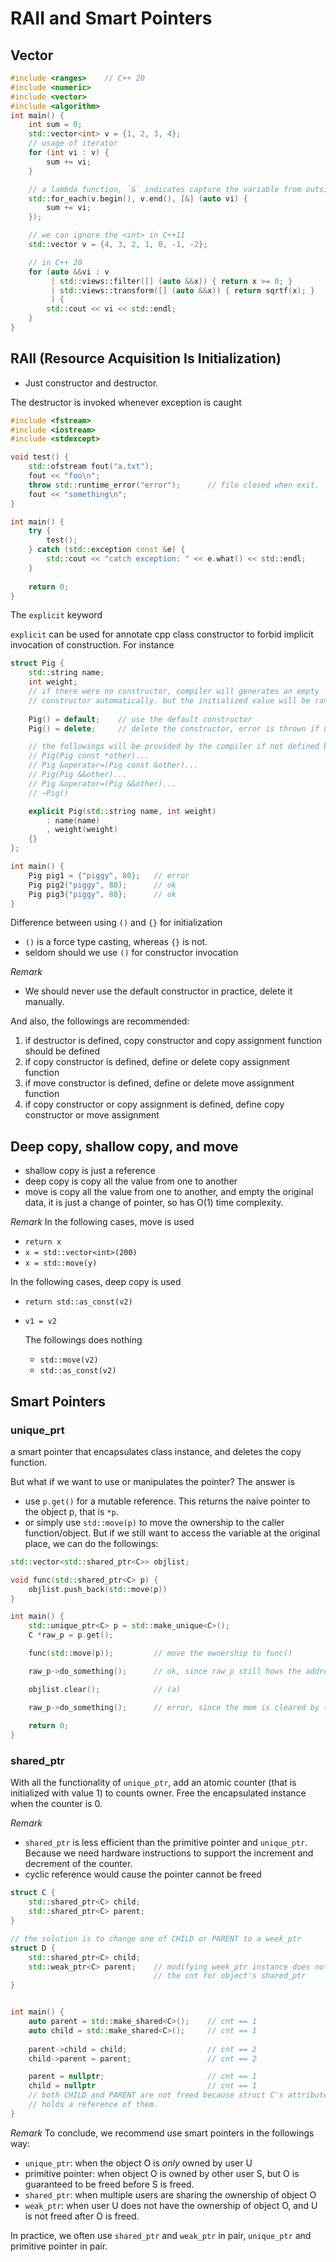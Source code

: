 # RAII and Smart Pointers 
## Vector
```cpp
#include <ranges>    // C++ 20
#include <numeric>
#include <vector>
#include <algorithm>
int main() {
    int sum = 0;
    std::vector<int> v = {1, 2, 3, 4};
    // usage of iterator
    for (int vi : v) {
        sum += vi;
    }

    // a lambda function, `&` indicates capture the variable from outside
    std::for_each(v.begin(), v.end(), [&] (auto vi) {
        sum += vi;
    });

    // we can ignore the <int> in C++11
    std::vector v = {4, 3, 2, 1, 0, -1, -2};

    // in C++ 20
    for (auto &&vi : v
         | std::views::filter([] (auto &&x)) { return x >= 0; }
         | std::views::transform([] (auto &&x)) { return sqrtf(x); }
         ) {
        std::cout << vi << std::endl;
    }
}
```

## RAII (Resource Acquisition Is Initialization)
- Just constructor and destructor.

The destructor is invoked whenever exception is caught
```cpp
#include <fstream>
#include <iostream>
#include <stdexcept>

void test() {
    std::ofstream fout("a.txt");
    fout << "foo\n";
    throw std::runtime_error("error");      // file closed when exit.
    fout << "something\n";
}

int main() {
    try {
        test();
    } catch (std::exception const &e) {
        std::cout << "catch exception: " << e.what() << std::endl;
    }
    
    return 0;
}
```

The `explicit` keyword

`explicit` can be used for annotate cpp class constructor to forbid implicit invocation of construction. For instance
```cpp
struct Pig {
    std::string name;
    int weight;
    // if there were no constructor, compiler will generates an empty 
    // constructor automatically. but the initialized value will be random.
    
    Pig() = default;    // use the default constructor
    Pig() = delete;     // delete the constructor, error is thrown if used.

    // the followings will be provided by the compiler if not defined by user
    // Pig(Pig const *other)...
    // Pig &operator=(Pig const &other)... 
    // Pig(Pig &&other)...
    // Pig &operator=(Pig &&other)...
    // ~Pig()

    explicit Pig(std::string name, int weight) 
        : name(name)
        , weight(weight)
    {}
};

int main() {
    Pig pig1 = {"piggy", 80};   // error
    Pig pig2("piggy", 80);      // ok
    Pig pig3{"piggy", 80};      // ok
}
```

Difference between using `()` and `{}` for initialization
- `()` is a force type casting, whereas `{}` is not.
- seldom should we use `()` for constructor invocation

*Remark*
- We should never use the default constructor in practice, delete it manually.

And also, the followings are recommended:
1. if destructor is defined, copy constructor and copy assignment function should be defined
2. if copy constructor is defined, define or delete copy assignment function
3. if move constructor is defined, define or delete move assignment function
4. if copy constructor or copy assignment is defined, define copy constructor or move assignment 

## Deep copy, shallow copy, and move
- shallow copy is just a reference 
- deep copy is copy all the value from one to another
- move is copy all the value from one to another, and empty the original data, it is just a change of pointer, so has O(1) time complexity.

*Remark* 
In the following cases, move is used
- `return x`
- `x = std::vector<int>(200)`
- `x = std::move(y)`

In the following cases, deep copy is used
- `return std::as_const(v2)`
- `v1 = v2`

  The followings does nothing
  - `std::move(v2)`
  - `std::as_const(v2)`

## Smart Pointers
### unique_prt
  a smart pointer that encapsulates class instance, and deletes the copy function. 

  But what if we want to use or manipulates the pointer? The answer is 
  - use `p.get()` for a mutable reference. This returns the naive pointer to the object p, that is `*p`.
  - or simply use `std::move(p)` to move the ownership to the caller function/object. But if we still want to access the variable at the original place, we can do the followings:
```cpp
std::vector<std::shared_ptr<C>> objlist;

void func(std::shared_ptr<C> p) {
    objlist.push_back(std::move(p))
}

int main() {
    std::unique_ptr<C> p = std::make_unique<C>();
    C *raw_p = p.get();

    func(std::move(p));         // move the ownership to func() 

    raw_p->do_something();      // ok, since raw_p still hows the address of p

    objlist.clear();            // (a)

    raw_p->do_something();      // error, since the mem is cleared by (a)
    
    return 0;
}
```

### shared_ptr
With all the functionality of `unique_ptr`, add an atomic counter (that is initialized with value 1) to counts owner. Free the encapsulated instance when the counter is 0.

*Remark*
- `shared_ptr` is less efficient than the primitive pointer and `unique_ptr`. Because we need hardware instructions to support the increment and decrement of the counter.
- cyclic reference would cause the pointer cannot be freed
```cpp
struct C {
    std::shared_ptr<C> child;
    std::shared_ptr<C> parent;
}

// the solution is to change one of CHILD or PARENT to a week_ptr
struct D {
    std::shared_ptr<C> child;
    std::weak_ptr<C> parent;    // modifying week_ptr instance does not change 
                                // the cnt for object's shared_ptr
}


int main() {
    auto parent = std::make_shared<C>();    // cnt == 1
    auto child = std::make_shared<C>();     // cnt == 1
    
    parent->child = child;                  // cnt == 2
    child->parent = parent;                 // cnt == 2

    parent = nullptr;                       // cnt == 1
    child = nullptr                         // cnt == 1
    // both CHILD and PARENT are not freed because struct C's attributes still 
    // holds a reference of them.
}
```

*Remark*
To conclude, we recommend use smart pointers in the followings way:
- `unique_ptr`: when the object O is *only* owned by user U
- primitive pointer: when object O is owned by other user S, but O is guaranteed to be freed before S is freed.
- `shared_ptr`: when multiple users are sharing the ownership of object O
- `weak_ptr`: when user U does not have the ownership of object O, and U is not freed after O is freed.

In practice, we often use `shared_ptr` and `weak_ptr` in pair, `unique_ptr` and primitive pointer in pair.
